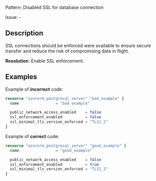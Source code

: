 Pattern: Disabled SSL for database connection

Issue: -

## Description

SSL connections should be enforced were available to ensure secure transfer and reduce the risk of compromising data in flight.

**Resolution**: Enable SSL enforcement.

## Examples

Example of **incorrect** code:

```terraform
resource "azurerm_postgresql_server" "bad_example" {
  name                = "bad_example"

  public_network_access_enabled    = false
  ssl_enforcement_enabled          = false
  ssl_minimal_tls_version_enforced = "TLS1_2"
}
```

Example of **correct** code:

```terraform
resource "azurerm_postgresql_server" "good_example" {
  name                = "good_example"

  public_network_access_enabled    = false
  ssl_enforcement_enabled          = true
  ssl_minimal_tls_version_enforced = "TLS1_2"
}
```
